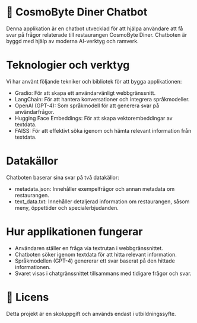 # 🤖 CosmoByte Diner Chatbot
Denna applikation är en chatbot utvecklad för att hjälpa användare att få svar på frågor relaterade till restaurangen CosmoByte Diner. Chatboten är byggd med hjälp av moderna AI-verktyg och ramverk.

# Teknologier och verktyg
Vi har använt följande tekniker och bibliotek för att bygga applikationen:

* Gradio: För att skapa ett användarvänligt webbgränssnitt.
* LangChain: För att hantera konversationer och integrera språkmodeller.
* OpenAI (GPT-4): Som språkmodell för att generera svar på användarfrågor.
* Hugging Face Embeddings: För att skapa vektorembeddingar av textdata.
* FAISS: För att effektivt söka igenom och hämta relevant information från textdata.

# Datakällor
Chatboten baserar sina svar på två datakällor:

* metadata.json: Innehåller exempelfrågor och annan metadata om restaurangen.
* text_data.txt: Innehåller detaljerad information om restaurangen, såsom meny, öppettider och specialerbjudanden.

# Hur applikationen fungerar
* Användaren ställer en fråga via textrutan i webbgränssnittet.
* Chatboten söker igenom textdata för att hitta relevant information.
* Språkmodellen (GPT-4) genererar ett svar baserat på den hittade informationen.
* Svaret visas i chatgränssnittet tillsammans med tidigare frågor och svar.

# 📄 Licens
Detta projekt är en skoluppgift och används endast i utbildningssyfte.
